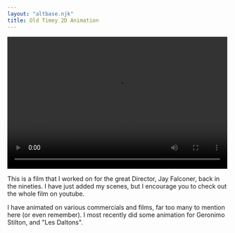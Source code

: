 ```yaml
---
layout: "altbase.njk"
title: Old Timey 2D Animation
---
```

<video width="500" height="300" controls>
    <source src="/assets/images/videos/Deadly_Deposits_Reel.mp4" type="video/mp4">
    Your browser does not support the video tag
</video>

This is a film that I worked on for the great Director, Jay Falconer, back in the nineties. I have just added my scenes, but I encourage you to check out the whole film on youtube. 

I have animated on various commercials and films, far too many to mention here (or even remember). I most recently did some animation for Geronimo Stilton, and "Les Daltons".
